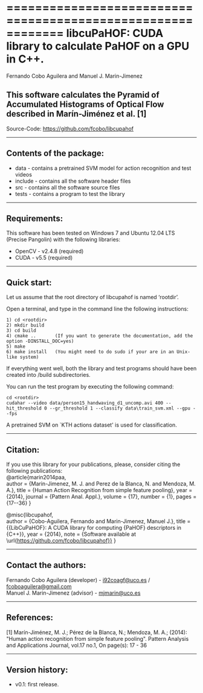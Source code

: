 ============================================================
libcuPaHOF: CUDA library to calculate PaHOF on a GPU in C++.
============================================================
Fernando Cobo Aguilera and Manuel J. Marin-Jimenez


This software calculates the Pyramid of Accumulated Histograms of Optical Flow described in Marín-Jiménez et al. [1] 
--------------------------------------------------------------------------------

   Source-Code:   https://github.com/fcobo/libcupahof

--------------------------------------------------------------------------------
Contents of the package:
--------------------------------------------------------------------------------
- data - contains a pretrained SVM model for action recognition and test videos
- include - contains all the software header files
- src - contains all the software source files
- tests - contains a program to test the library


--------------------------------------------------------------------------------
Requirements:
--------------------------------------------------------------------------------
This software has been tested on Windows 7 and Ubuntu 12.04 LTS (Precise Pangolin) 
with the following libraries:
- OpenCV - v2.4.8 (required)
- CUDA - v5.5 (required)


--------------------------------------------------------------------------------
Quick start:
--------------------------------------------------------------------------------
Let us assume that the root directory of libcupahof is named ‘rootdir’.

Open a terminal, and type in the command line the following instructions:
```
1) cd <rootdir>
2) mkdir build
3) cd build
4) cmake ..       (If you want to generate the documentation, add the option -DINSTALL_DOC=yes)
5) make
6) make install   (You might need to do sudo if your are in an Unix-like system)
```
If everything went well, both the library and test programs should have been
created into <rootdir>/build subdirectories.

You can run the test program by executing the following command:
```
cd <rootdir>
cudahar --video data/person15_handwaving_d1_uncomp.avi 400 --hit_threshold 0 --gr_threshold 1 --classify data\train_svm.xml --gpu --fps 
```
A pretrained SVM on `KTH actions dataset' is used for classification. 


--------------------------------------------------------------------------------
Citation:
--------------------------------------------------------------------------------
If you use this library for your publications, please, consider citing the 
following publications:<br>
@article{marin2014paa,  
author = {Marin-Jimenez, M. J. and Perez de la Blanca, N. and Mendoza, M. A.},
 title  = {Human Action Recognition from simple feature pooling},
 year = {2014},
 journal = {Pattern Anal. Appl.},
 volume    = {17},
 number    = {1},
 pages     = {17--36}
}

@misc{libcupahof,  
author = {Cobo-Aguilera, Fernando and Marin-Jimenez, Manuel J.},
 title = {{LibCuPaHOF}: A CUDA library for computing {PaHOF} descriptors in {C++}},
 year = {2014},
 note =   {Software available at \url{https://github.com/fcobo/libcupahof}}
}


--------------------------------------------------------------------------------
Contact the authors:
--------------------------------------------------------------------------------
Fernando Cobo Aguilera (developer) - i92coagf@uco.es / fcoboaguilera@gmail.com<br>
Manuel J. Marin-Jimenez (advisor) - mjmarin@uco.es


--------------------------------------------------------------------------------
References:
--------------------------------------------------------------------------------
[1] Marín-Jiménez, M. J.; Pérez de la Blanca, N.; Mendoza, M. A.; (2014): "Human
action recognition from simple feature pooling". Pattern Analysis and Applications
Journal, vol.17 no.1, On page(s): 17 - 36


--------------------------------------------------------------------------------
Version history:
--------------------------------------------------------------------------------

- v0.1: first release.
